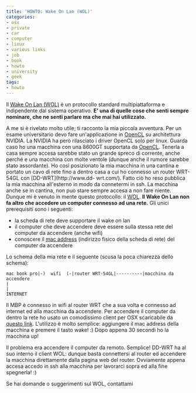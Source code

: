 ```yaml
---
title: 'HOWTO: Wake On Lan (WOL)'
categories:
- osx
- private
- car
- computer
- linux
- various links
- job
- book
- howto
- university
- geek
tags:
- howto
---
```

Il [Wake On Lan (WOL)](http://en.wikipedia.org/wiki/Wake-on-LAN) è un
protocollo standard multipiattaforma e indipendente dal sistema operativo.
**E' una di quelle cose che senti sempre nominare, che ne senti parlare ma che
mai hai utilizzato.**

A me si è rivelato molto utile; ti racconto la mia piccola avventura. Per un
esame universitario devo fare un'applicazione in
[OpenCL](http://en.wikipedia.org/wiki/OpenCL) su architettura NVIDIA. La
NVIDIA ha però rilasciato i driver OpenCL solo per linux. Guarda caso ho una
macchina con una 8600GT supportata da
[OpenCL](http://en.wikipedia.org/wiki/OpenCL). Tenerla a casa sempre accesa
sarebbe stato un grande spreco di corrente, anche perché e una macchina con
molte ventole (dunque anche il rumore sarebbe stato assordante). Ho così
posizionato la mia macchina in una cantina e portato un cavo di rete fino a
dentro casa a cui ho connesso un router WRT-54GL con [DD-WRT](http://www.dd-
wrt.com/). Fatto ciò ho reso pubblica la mia macchina all'esterno in modo da
connetermi in ssh. La macchina anche se in cantina, non puo stare sempre
accesa a non fare niente. Dunque mi è venuto in mente questo protocollo: il
[WOL](http://en.wikipedia.org/wiki/Wake-on-LAN). **Il Wake On Lan non fa altro
che accedere un computer connesso ad una rete.** Gli unici prerequisiti sono i
seguenti:

  * la scheda di rete deve supportare il wake on lan
  * il computer che deve accendere deve essere sulla stessa rete del computer da accendere (anche wifi)
  * conoscere il [mac address](http://it.wikipedia.org/wiki/Indirizzo_MAC) (indirizzo fisico della scheda di rete) del computer da accendere
  
Lo schema della mia rete e il seguente (scusa la poca chiarezza dello schema):
    
    mac book pro|-)  wifi  (-|router WRT-54GL|----------|macchina da accendere  
    |  
    |  
    INTERNET

Il MBP è connesso in wifi al router WRT che a sua volta e connesso ad internet
ed alla macchina da accendere. Per accendere il computer da dentro la rete ho
usato un comodissimo client per OSX scaricabile da [questo
link](http://www.coriolis.ch/en/wakeup/). L'utilizzo è molto semplice:
aggiungere il mac address della macchina e premere il tasto wake! :) Dopo
appena 30 secondi ho la macchina up!

Il problema era accendere il computer da remoto. Semplice! DD-WRT ha al suo
interno il client WOL: dunque basta connettersi al router ed accendere la
macchina direttamente dalla pagina web del router. Ovviamente appena accesa
accedo in ssh alla macchina per lavorarci sopra ed alla fine spegnerla! :)

Se hai domande o suggerimenti sul WOL, contattami